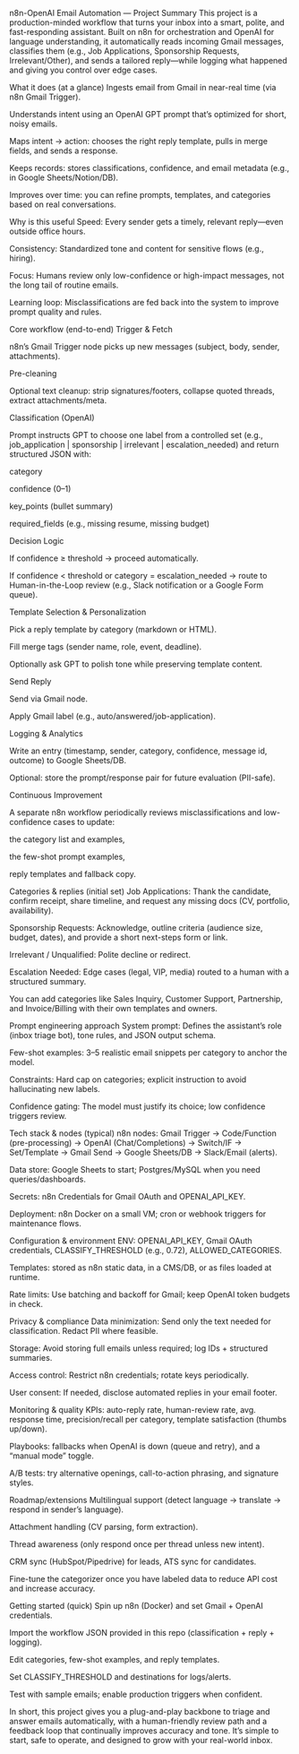 n8n-OpenAI Email Automation — Project Summary
This project is a production-minded workflow that turns your inbox into a smart, polite, and fast-responding assistant. Built on n8n for orchestration and OpenAI for language understanding, it automatically reads incoming Gmail messages, classifies them (e.g., Job Applications, Sponsorship Requests, Irrelevant/Other), and sends a tailored reply—while logging what happened and giving you control over edge cases.

What it does (at a glance)
Ingests email from Gmail in near-real time (via n8n Gmail Trigger).

Understands intent using an OpenAI GPT prompt that’s optimized for short, noisy emails.

Maps intent → action: chooses the right reply template, pulls in merge fields, and sends a response.

Keeps records: stores classifications, confidence, and email metadata (e.g., in Google Sheets/Notion/DB).

Improves over time: you can refine prompts, templates, and categories based on real conversations.

Why is this useful
Speed: Every sender gets a timely, relevant reply—even outside office hours.

Consistency: Standardized tone and content for sensitive flows (e.g., hiring).

Focus: Humans review only low-confidence or high-impact messages, not the long tail of routine emails.

Learning loop: Misclassifications are fed back into the system to improve prompt quality and rules.

Core workflow (end-to-end)
Trigger & Fetch

n8n’s Gmail Trigger node picks up new messages (subject, body, sender, attachments).

Pre-cleaning

Optional text cleanup: strip signatures/footers, collapse quoted threads, extract attachments/meta.

Classification (OpenAI)

Prompt instructs GPT to choose one label from a controlled set (e.g., job_application | sponsorship | irrelevant | escalation_needed) and return structured JSON with:

category

confidence (0–1)

key_points (bullet summary)

required_fields (e.g., missing resume, missing budget)

Decision Logic

If confidence ≥ threshold → proceed automatically.

If confidence < threshold or category = escalation_needed → route to Human-in-the-Loop review (e.g., Slack notification or a Google Form queue).

Template Selection & Personalization

Pick a reply template by category (markdown or HTML).

Fill merge tags (sender name, role, event, deadline).

Optionally ask GPT to polish tone while preserving template content.

Send Reply

Send via Gmail node.

Apply Gmail label (e.g., auto/answered/job-application).

Logging & Analytics

Write an entry (timestamp, sender, category, confidence, message id, outcome) to Google Sheets/DB.

Optional: store the prompt/response pair for future evaluation (PII-safe).

Continuous Improvement

A separate n8n workflow periodically reviews misclassifications and low-confidence cases to update:

the category list and examples,

the few-shot prompt examples,

reply templates and fallback copy.

Categories & replies (initial set)
Job Applications: Thank the candidate, confirm receipt, share timeline, and request any missing docs (CV, portfolio, availability).

Sponsorship Requests: Acknowledge, outline criteria (audience size, budget, dates), and provide a short next-steps form or link.

Irrelevant / Unqualified: Polite decline or redirect.

Escalation Needed: Edge cases (legal, VIP, media) routed to a human with a structured summary.

You can add categories like Sales Inquiry, Customer Support, Partnership, and Invoice/Billing with their own templates and owners.

Prompt engineering approach
System prompt: Defines the assistant’s role (inbox triage bot), tone rules, and JSON output schema.

Few-shot examples: 3–5 realistic email snippets per category to anchor the model.

Constraints: Hard cap on categories; explicit instruction to avoid hallucinating new labels.

Confidence gating: The model must justify its choice; low confidence triggers review.

Tech stack & nodes (typical)
n8n nodes: Gmail Trigger → Code/Function (pre-processing) → OpenAI (Chat/Completions) → Switch/IF → Set/Template → Gmail Send → Google Sheets/DB → Slack/Email (alerts).

Data store: Google Sheets to start; Postgres/MySQL when you need queries/dashboards.

Secrets: n8n Credentials for Gmail OAuth and OPENAI_API_KEY.

Deployment: n8n Docker on a small VM; cron or webhook triggers for maintenance flows.

Configuration & environment
ENV: OPENAI_API_KEY, Gmail OAuth credentials, CLASSIFY_THRESHOLD (e.g., 0.72), ALLOWED_CATEGORIES.

Templates: stored as n8n static data, in a CMS/DB, or as files loaded at runtime.

Rate limits: Use batching and backoff for Gmail; keep OpenAI token budgets in check.

Privacy & compliance
Data minimization: Send only the text needed for classification. Redact PII where feasible.

Storage: Avoid storing full emails unless required; log IDs + structured summaries.

Access control: Restrict n8n credentials; rotate keys periodically.

User consent: If needed, disclose automated replies in your email footer.

Monitoring & quality
KPIs: auto-reply rate, human-review rate, avg. response time, precision/recall per category, template satisfaction (thumbs up/down).

Playbooks: fallbacks when OpenAI is down (queue and retry), and a “manual mode” toggle.

A/B tests: try alternative openings, call-to-action phrasing, and signature styles.

Roadmap/extensions
Multilingual support (detect language → translate → respond in sender’s language).

Attachment handling (CV parsing, form extraction).

Thread awareness (only respond once per thread unless new intent).

CRM sync (HubSpot/Pipedrive) for leads, ATS sync for candidates.

Fine-tune the categorizer once you have labeled data to reduce API cost and increase accuracy.

Getting started (quick)
Spin up n8n (Docker) and set Gmail + OpenAI credentials.

Import the workflow JSON provided in this repo (classification + reply + logging).

Edit categories, few-shot examples, and reply templates.

Set CLASSIFY_THRESHOLD and destinations for logs/alerts.

Test with sample emails; enable production triggers when confident.

In short, this project gives you a plug-and-play backbone to triage and answer emails automatically, with a human-friendly review path and a feedback loop that continually improves accuracy and tone. It’s simple to start, safe to operate, and designed to grow with your real-world inbox.






